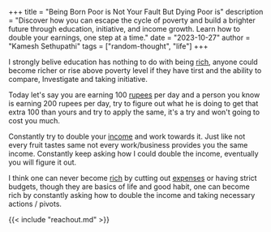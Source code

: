 +++ 
title = "Being Born Poor is Not Your Fault But Dying Poor is"
description = "Discover how you can escape the cycle of poverty and build a brighter future through education, initiative, and income growth. Learn how to double your earnings, one step at a time."
date = "2023-10-27"
author = "Kamesh Sethupathi"
tags = ["random-thought", "life"]
+++

I strongly belive education has nothing to do with being [rich](https://bogartwealth.com/wealthy-vs-rich), anyone could become richer or rise above poverty level if they have tirst and the ability to compare, Investigate and taking initiative.

Today let's say you are earning 100 [rupees](https://paytm.com/tools/currency-converter/currency/inr-indian-rupee/) per day and a person you know is earning 200 rupees per day, try to figure out what he is doing to get that extra 100 than yours and try to apply the same, it's a try and won't going to cost you much.

Constantly try to double your [income](https://cleartax.in/glossary/income/) and work towards it. Just like not every fruit tastes same not every work/business provides you the same income. Constantly keep asking how I could double the income, eventually you will figure it out.

I think one can never become [rich]() by cutting out [expenses](https://cleartax.in/glossary/expense/) or having strict budgets, though they are basics of life and good habit, one can become rich by constantly asking how to double the income and taking necessary actions / pivots.


{{< include "reachout.md" >}}